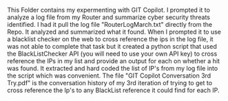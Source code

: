 
This Folder contains my expermenting with GIT Copilot. I prompted it to analyze a log file from my Router and summarize cyber security threats identified. I had it pull the log file "RouterLogMarch.txt" directly from the Repo. It analyzed and summarized what it found. When I prompted it to use a blacklist checker on the web to cross reference the ips in the log file, it was not able to complete that task but it created a python script that used the BlackListChecker API (you will need to use your own API key) to cross reference the IPs in my list and provide an output for each on whether a hit was found. It extracted and hard coded the list of IP's from my log file into the script which was convenient. The file "GIT Copilot Conversation 3rd Try.pdf" is the conversation history of my 3rd iteration of trying to get to cross reference the Ip's to any BlackList reference it could find for each IP.
